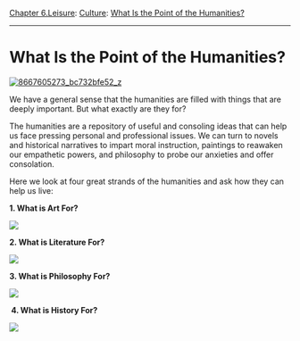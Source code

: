 [Chapter 6.Leisure](https://www.theschooloflife.com/thebookoflife/category/leisure/): [Culture](https://www.theschooloflife.com/thebookoflife/category/leisure/culture/): [What Is the Point of the Humanities?](https://www.theschooloflife.com/thebookoflife/what-is-the-point-of-the-humanities/)

* * *

# What Is the Point of the Humanities?

[![8667605273_bc732bfe52_z](https://www.theschooloflife.com/thebookoflife/wp-content/uploads/2014/12/8667605273_bc732bfe52_z.jpg)](http://www.thebookoflife.org/wp-content/uploads/2014/12/8667605273_bc732bfe52_z.jpg)

We have a general sense that the humanities are filled with things that are deeply important. But what exactly are they for?

The humanities are&nbsp;a repository of useful and consoling ideas that can help us&nbsp;face pressing personal and professional issues. We can turn to novels and historical narratives to impart moral instruction, paintings to reawaken our empathetic powers, and philosophy to probe our anxieties and offer consolation.

Here we look at four great strands of the humanities and ask how they can help us live:

**1. What is Art For?&nbsp;**

[![](https://img.youtube.com/vi/sn0bDD4gXrE/0.jpg)](//www.youtube.com/embed/sn0bDD4gXrE? '')

**2. What is Literature For?&nbsp;**

[![](https://img.youtube.com/vi/4RCFLobfqcw/0.jpg)](//www.youtube.com/embed/4RCFLobfqcw '')

**3. What is Philosophy For?**

[![](https://img.youtube.com/vi/mIYdx6lDDhg/0.jpg)](//www.youtube.com/embed/mIYdx6lDDhg? '')

**&nbsp;4. What is History For?**

[![](https://img.youtube.com/vi/hLE-5ElGlPM/0.jpg)](//www.youtube.com/embed/hLE-5ElGlPM? '')
